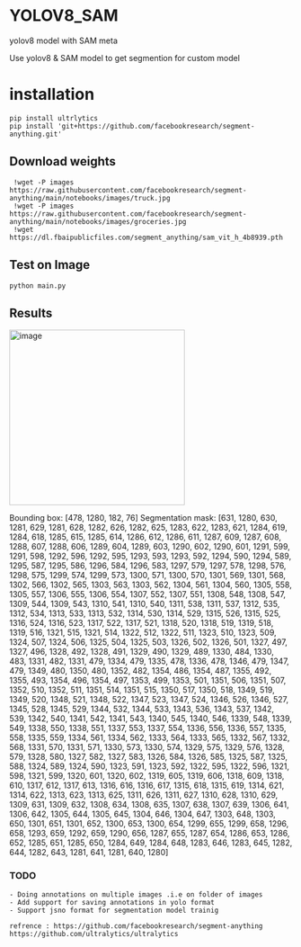 # YOLOV8_SAM
yolov8 model with SAM meta


Use yolov8 & SAM model to get segmention for custom model


# installation

```
pip install ultrlytics
pip install 'git+https://github.com/facebookresearch/segment-anything.git'

```

## Download weights 
```
 !wget -P images https://raw.githubusercontent.com/facebookresearch/segment-anything/main/notebooks/images/truck.jpg
 !wget -P images https://raw.githubusercontent.com/facebookresearch/segment-anything/main/notebooks/images/groceries.jpg       
 !wget https://dl.fbaipublicfiles.com/segment_anything/sam_vit_h_4b8939.pth
```

## Test on Image

```
python main.py
```


## Results
<img width="312" alt="image" src="https://user-images.githubusercontent.com/62583018/232183468-d1abeb02-43d0-471a-9fce-e0e40eac69a5.png">

Bounding box: [478, 1280, 182, 76]
Segmentation mask: [631, 1280, 630, 1281, 629, 1281, 628, 1282, 626, 1282, 625, 1283, 622, 1283, 621, 1284, 619, 1284, 618, 1285, 615, 1285, 614, 1286, 612, 1286, 611, 1287, 609, 1287, 608, 1288, 607, 1288, 606, 1289, 604, 1289, 603, 1290, 602, 1290, 601, 1291, 599, 1291, 598, 1292, 596, 1292, 595, 1293, 593, 1293, 592, 1294, 590, 1294, 589, 1295, 587, 1295, 586, 1296, 584, 1296, 583, 1297, 579, 1297, 578, 1298, 576, 1298, 575, 1299, 574, 1299, 573, 1300, 571, 1300, 570, 1301, 569, 1301, 568, 1302, 566, 1302, 565, 1303, 563, 1303, 562, 1304, 561, 1304, 560, 1305, 558, 1305, 557, 1306, 555, 1306, 554, 1307, 552, 1307, 551, 1308, 548, 1308, 547, 1309, 544, 1309, 543, 1310, 541, 1310, 540, 1311, 538, 1311, 537, 1312, 535, 1312, 534, 1313, 533, 1313, 532, 1314, 530, 1314, 529, 1315, 526, 1315, 525, 1316, 524, 1316, 523, 1317, 522, 1317, 521, 1318, 520, 1318, 519, 1319, 518, 1319, 516, 1321, 515, 1321, 514, 1322, 512, 1322, 511, 1323, 510, 1323, 509, 1324, 507, 1324, 506, 1325, 504, 1325, 503, 1326, 502, 1326, 501, 1327, 497, 1327, 496, 1328, 492, 1328, 491, 1329, 490, 1329, 489, 1330, 484, 1330, 483, 1331, 482, 1331, 479, 1334, 479, 1335, 478, 1336, 478, 1346, 479, 1347, 479, 1349, 480, 1350, 480, 1352, 482, 1354, 486, 1354, 487, 1355, 492, 1355, 493, 1354, 496, 1354, 497, 1353, 499, 1353, 501, 1351, 506, 1351, 507, 1352, 510, 1352, 511, 1351, 514, 1351, 515, 1350, 517, 1350, 518, 1349, 519, 1349, 520, 1348, 521, 1348, 522, 1347, 523, 1347, 524, 1346, 526, 1346, 527, 1345, 528, 1345, 529, 1344, 532, 1344, 533, 1343, 536, 1343, 537, 1342, 539, 1342, 540, 1341, 542, 1341, 543, 1340, 545, 1340, 546, 1339, 548, 1339, 549, 1338, 550, 1338, 551, 1337, 553, 1337, 554, 1336, 556, 1336, 557, 1335, 558, 1335, 559, 1334, 561, 1334, 562, 1333, 564, 1333, 565, 1332, 567, 1332, 568, 1331, 570, 1331, 571, 1330, 573, 1330, 574, 1329, 575, 1329, 576, 1328, 579, 1328, 580, 1327, 582, 1327, 583, 1326, 584, 1326, 585, 1325, 587, 1325, 588, 1324, 589, 1324, 590, 1323, 591, 1323, 592, 1322, 595, 1322, 596, 1321, 598, 1321, 599, 1320, 601, 1320, 602, 1319, 605, 1319, 606, 1318, 609, 1318, 610, 1317, 612, 1317, 613, 1316, 616, 1316, 617, 1315, 618, 1315, 619, 1314, 621, 1314, 622, 1313, 623, 1313, 625, 1311, 626, 1311, 627, 1310, 628, 1310, 629, 1309, 631, 1309, 632, 1308, 634, 1308, 635, 1307, 638, 1307, 639, 1306, 641, 1306, 642, 1305, 644, 1305, 645, 1304, 646, 1304, 647, 1303, 648, 1303, 650, 1301, 651, 1301, 652, 1300, 653, 1300, 654, 1299, 655, 1299, 658, 1296, 658, 1293, 659, 1292, 659, 1290, 656, 1287, 655, 1287, 654, 1286, 653, 1286, 652, 1285, 651, 1285, 650, 1284, 649, 1284, 648, 1283, 646, 1283, 645, 1282, 644, 1282, 643, 1281, 641, 1281, 640, 1280]

### TODO


```
- Doing annotations on multiple images .i.e on folder of images
- Add support for saving annotations in yolo format
- Support jsno format for segmentation model trainig

```

```
refrence : https://github.com/facebookresearch/segment-anything
https://github.com/ultralytics/ultralytics
````
